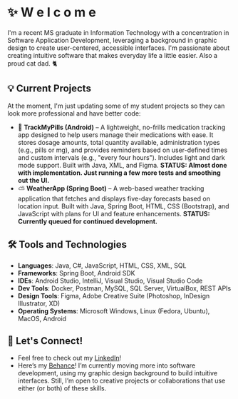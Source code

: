 # ✨️ W e l c o m e 

I'm a recent MS graduate in Information Technology with a concentration in Software Application Development, leveraging a background in graphic design to create user-centered, accessible interfaces. I'm passionate about creating intuitive software that makes everyday life a little easier. Also a proud cat dad. 🐈

## 💡 Current Projects

At the moment, I'm just updating some of my student projects so they can look more professional and have better code:
- 💊 **TrackMyPills (Android)** – A lightweight, no-frills medication tracking app designed to help users manage their medications with ease. It stores dosage amounts, total quantity available, administration types (e.g., pills or mg), and provides reminders based on user-defined times and custom intervals (e.g., "every four hours"). Includes light and dark mode support. Built with Java, XML, and Figma.
**STATUS: Almost done with implementation. Just running a few more tests and smoothing out the UI.** 
- ⛅ **WeatherApp (Spring Boot)** – A web-based weather tracking application that fetches and displays five-day forecasts based on location input. Built with Java, Spring Boot, HTML, CSS (Bootstrap), and JavaScript with plans for UI and feature enhancements.
**STATUS: Currently queued for continued development.**

## 🛠 Tools and Technologies

- **Languages**: Java, C#, JavaScript, HTML, CSS, XML, SQL
- **Frameworks**: Spring Boot, Android SDK
- **IDEs**: Android Studio, IntelliJ, Visual Studio, Visual Studio Code
- **Dev Tools**: Docker, Postman, MySQL, SQL Server, VirtualBox, REST APIs
- **Design Tools**: Figma, Adobe Creative Suite (Photoshop, InDesign Illustrator, XD)
- **Operating Systems**: Microsoft Windows, Linux (Fedora, Ubuntu), MacOS, Android

## 🤝 Let's Connect!
- Feel free to check out my [LinkedIn](https://www.linkedin.com/in/ntpinckney)!
- Here’s my [Behance](https://www.behance.net/ntpinckneydesigns)! I’m currently moving more into software development, using my graphic design background to build intuitive interfaces. Still, I’m open to creative projects or collaborations that use either (or both) of these skills.
